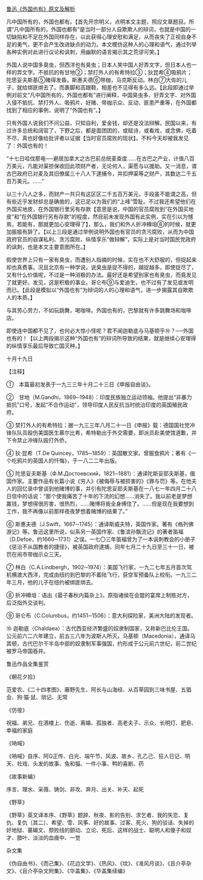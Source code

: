 [鲁迅《外国也有》原文及解析](https://www.vrrw.net/wx/8235.html)

凡中国所有的，外国也都有。【首先开宗明义，点明本文主题，照应文章题目。所谓“凡中国所有的，外国也都有”是当时一部分人自欺欺人的辩词，也就是中国的一切缺陷和不足在外国同样存在，以此获得心理安慰和满足，从而丧失了正视自身不足的勇气，更不会产生改进缺点的动力。本文模仿这种人的心理和语气，通过列举各种实例对此进行议论和讽刺，用幽默的语言揭示其之荒谬可笑。】

外国人说中国多臭虫，但西洋也有臭虫；日本人笑中国人好弄文字，但日本人也一样的弄文字。不抵抗的有甘地②；禁打外人的有希特拉③；狄昆希④吸鸦片；陀思妥夫斯基⑤赌得发昏。斯惠夫德⑥带枷，马克斯反动。林白⑦大佐的儿子，就给绑匪绑去了。而裹脚和高跟鞋，相差也不见得有多么远。【此段即通过举例对前文“凡中国所有的，外国也都有”进行阐释，中国臭虫多、好弄文字、对外国入侵不抵抗、禁打外人、吸鸦片、好赌、带枷示众、反动、匪患严重等，在外国都找到了相应的事例，说明了“外国也有”。】



只有外国人说我们不问公益，只知自利，爱金钱，却还是没法辩解。民国以来，有过许多总统和阔官了，下野之后，都是面团团的，或赋诗，或看戏，或念佛，吃着不尽，真也好像给批评者以证据【当时官员腐败的现状】。不料今天却被我发见了：外国也有的！

“十七日哈伐那电──避居加拿大之古巴前总统麦查度……在古巴之产业，计值八百万美元，凡能对渠担保收回此项财产者，无论何人，渠愿与以援助。又一消息，谓古巴政府已对麦及其旧僚属三十八人下逮捕令，并扣押渠等之财产，其数达二千五百万美元。……”

以三十八人之多，而财产一共只有这区区二千五百万美元，手段虽不能谓之高，但有些近乎发财却总是确凿的，这已足以为我们的“上峰”雪耻。不过我还希望他们在外国买地皮，在外国银行里另有存款【意思是说，中国的官员腐败到“在外国买地皮”和“在外国银行另有存款”的程度，然目前未发现外国有此实例，实在引以为憾焉，若能有，那就更加心安理得了】，那么，我们和外人折冲樽俎⑧的时候，就更加振振有辞了。【以上三段是通过举例说明外国也有官员的贪污腐败，从而为中国政府官员的自谋私利、贪污腐败、纵情享乐“做辩解”，实际上是对当时国民党政府的讽刺，也是本文主要意图所在。】

假使世界上只有一家有臭虫，而遭别人指摘的时候，实在也不大舒服的，但捉起来却也真费事。况且北京有一种学说，说臭虫是捉不得的，越捉越多。即使捉尽了，又有什么价值呢，不过是一种消极的办法。最好还是希望别家也有臭虫，而竟发见了就更好。发见，这是积极的事业。哥仑布⑨与爱迪生，也不过有了发见或发明而已。【此段是模拟以“外国也有”为辩词的人的心理和语气，进一步揭露其自欺欺人的本质。】

与其劳心劳力，不如玩跳舞，喝咖啡。外国也有的，巴黎就有许多跳舞场和咖啡店。

即使连中国都不见了，也何必大惊小怪呢？君不闻迦勒底与马基顿乎⑩？──外国也有的！【以上两段揭示这种“外国也有”的辩词所导致的结果，就是继续心安理得的纵情享乐最后导致亡国灭种。】

十月十九日





【注释】

①　本篇最初发表于一九三三年十月二十三日《申报自由谈》。

②　甘地（M.Gandhi，1869─1948）：印度民族独立运动领袖。他提出“非暴力抵抗”口号，发起“不合作运动”，领导印度人民反抗当时统治印度的英国殖民政府。

③ 禁打外人的有希特拉：据一九三三年八月二十一日《申报》载：德国国社党冲锋队队员殴伤美国医生慕尔比希，希特勒出于外交需要，即派员赴美使馆道歉，并下令禁止冲锋队殴打外侨。

④ 狄·昆希（T.De Quincey，1785─1859）：英国散文家。曾服食鸦片；著有《一个吃鸦片的英国人的忏悔》，于一八二二年出版。

⑤ 陀思妥夫斯基（Ф.М.Достоевский，1821─1881）：通译陀斯妥耶夫斯基，俄国作家。主要作品有长篇小说《穷人》《被侮辱与被损害的》《罪与罚》等。在他夫人的回忆录中曾谈到他赌博的事，并引有陀思妥耶夫斯基在一八七一年四月二十八日信中的话说：“那个使我痛苦了十年的下流的幻想……消失了。我以前老是梦想赢钱，梦想得很厉害，很热烈，……赌博将我全身缚住了。……但是现在我要想到工作，我不再像以前那样夜夜梦想着赌博的结果了。”

⑥ 斯惠夫德（J.Swift，1667─1745）：通译斯威夫特，英国作家。著有《格列佛游记》等。鲁迅这里所说，似系另一英国作家、《鲁滨孙飘流记》的著者笛福（D.Defoe，约1660─1731）之误。一七〇三年笛福曾为了一本讽刺教会的小册子《惩治不从国教者的捷径》，被英国政府逮捕，同年七月二十九日至三十一日，被罚在闹市带枷示众三天。

⑦ 林白（C.A.Lindbergh，1902─1974）：美国飞行家，一九二七年五月首次驾机横渡大西洋，完成由纽约到巴黎的不着陆飞行，获空军预备队上校衔。一九三二年三月，他的儿子在纽约被绑匪绑去。

⑧ 折冲樽俎：语出《晏子春秋内篇杂上》。原指诸侯在会盟的宴席上制胜对方，后泛指外交谈判。

⑨ 哥仑布（C.Columbus，约1451─1506）：意大利探险家，美洲大陆的发现者。

⑩ 迦勒底（Chaldaea）：古代西亚经济繁盛的奴隶制国家，又称新巴比伦王国。公元前六二六年建立，前五三八年为波斯人所灭。马基顿（Macedonia），通译马其顿，古代巴尔干半岛中部的奴隶制军事强国，约形成于公元前六世纪，前二世纪被罗马帝国吞并。

鲁迅作品全集鉴赏

《朝花夕拾》

范爱农、《二十四孝图》、藤野先生、阿长与山海经、从百草园到三味书屋、五猖会、狗·猫·鼠、琐记、无常

《仿徨》

祝福、弟兄、在酒楼上、伤逝、离婚、孤独者、高老夫子、示众、长明灯、肥皂、幸福的家庭

《呐喊》

《呐喊》自序、阿Q正传、白光、端午节、风波、故乡、孔乙己、狂人日记、明天、社戏、头发的故事、兔和猫、一件小事、鸭的喜剧、药

《故事新编》

序言、理水、采薇、铸剑、非攻、奔月、出关、补天、起死

《野草》

《野草》英文译本序、《野草》题辞、秋夜、影的告别、求乞者、我的失恋、复仇、复仇〔其二〕、希望、雪、风筝、好的故事、过客、死火、狗的驳诘、失掉的好地狱、墓碣文、颓败线的颤动、立论、死后、这样的战士、聪明人和傻子和奴才、腊叶、淡淡的血痕中、一觉

杂文集

《伪自由书》、《而己集》、《花边文学》、《热风》、《坟》、《准风月谈》、《且介亭杂文》、《且介亭杂文附集》、《华盖集》、《华盖集续编》

